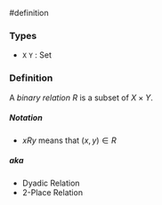 #definition
### Types
- `X` `Y` : Set
### Definition
A *binary relation* $R$ is a subset of $X \times Y$.
##### Notation
- $xRy$ means that $\left( x,y \right) \in R$
##### aka
- Dyadic Relation
- 2-Place Relation